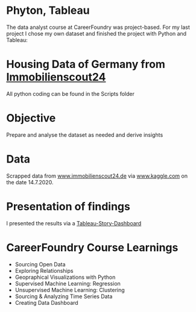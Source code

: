 # Phyton, Tableau
The data analyst course at CareerFoundry was project-based. For my last project I chose my own dataset and finished the project with Python and Tableau:
# Housing Data of Germany from [Immobilienscout24](https://www.immobilienscout24.de/)
All python coding can be found in the Scripts folder
# Objective
Prepare and analyse the dataset as needed and derive insights
# Data
Scrapped data from www.immobilienscout24.de via www.kaggle.com on the date 14.7.2020.
# Presentation of findings
I presented the results via a [Tableau-Story-Dashboard](https://public.tableau.com/app/profile/gregor.liftinger/viz/GermanHousingMarket/Story1)
# CareerFoundry Course Learnings
+ Sourcing Open Data
+ Exploring Relationships
+ Geopraphical Visualizations with Python
+ Supervised Machine Learning: Regression
+ Unsupervised Machine Learning: Clustering
+ Sourcing & Analyzing Time Series Data
+ Creating Data Dashboard
